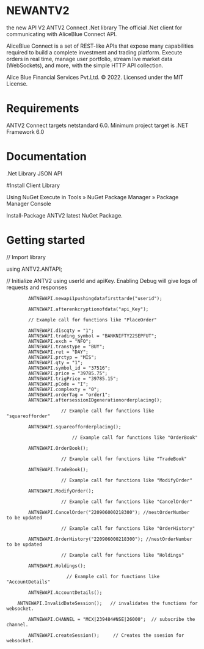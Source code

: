 # NEWANTV2

the new API V2
ANTV2 Connect .Net library
The official .Net client for communicating with AliceBlue Connect API.

AliceBlue Connect is a set of REST-like APIs that expose many capabilities required to build a complete investment and trading platform. Execute orders in real time, manage user portfolio, stream live market data (WebSockets), and more, with the simple HTTP API collection.

Alice Blue Financial Services Pvt.Ltd. © 2022. Licensed under the MIT License.

# Requirements
ANTV2 Connect targets netstandard 6.0. Minimum project target is .NET Framework 6.0


# Documentation
.Net Library
JSON API


#Install Client Library

Using NuGet
Execute in Tools » NuGet Package Manager » Package Manager Console

Install-Package ANTV2 latest NuGet Package.

# Getting started

// Import library

using ANTV2.ANTAPI;

// Initialize ANTV2 using userId and apiKey. Enabling Debug will give logs of requests and responses

            ANTNEWAPI.newapi1pushingdatafirsttarde("userid");   
            
            ANTNEWAPI.afterenkcryptionofdata("api_Key");
            
            // Example call for functions like "PlaceOrder"
            
            ANTNEWAPI.discqty = "1";
            ANTNEWAPI.trading_symbol = "BANKNIFTY22SEPFUT";
            ANTNEWAPI.exch = "NFO";
            ANTNEWAPI.transtype = "BUY";
            ANTNEWAPI.ret = "DAY";
            ANTNEWAPI.prctyp = "MIS";
            ANTNEWAPI.qty = "1";
            ANTNEWAPI.symbol_id = "37516";
            ANTNEWAPI.price = "39785.75";
            ANTNEWAPI.trigPrice = "39785.15";
            ANTNEWAPI.pCode = "I";
            ANTNEWAPI.complexty = "0";
            ANTNEWAPI.orderTag = "order1";
            ANTNEWAPI.aftersessionIDgenerationorderplacing();
						
						// Example call for functions like "squareofforder"
						
            ANTNEWAPI.squareofforderplacing();
						
					        // Example call for functions like "OrderBook"
							
            ANTNEWAPI.OrderBook();
						
						// Example call for functions like "TradeBook"
						
            ANTNEWAPI.TradeBook();
						
						// Example call for functions like "ModifyOrder"
						
            ANTNEWAPI.ModifyOrder();
						
						// Example call for functions like "CancelOrder"
						
            ANTNEWAPI.CancelOrder("220906000218300"); //nestOrderNumber  to be updated 
						
						// Example call for functions like "OrderHistory" 
						
            ANTNEWAPI.OrderHistory("220906000218300"); //nestOrderNumber  to be updated 
						
						// Example call for functions like "Holdings"
						
            ANTNEWAPI.Holdings();
						
					      // Example call for functions like "AccountDetails"
							
            ANTNEWAPI.AccountDetails();
	    
	    ANTNEWAPI.InvalidDateSession();   // invalidates the functions for websocket.
	    
            ANTNEWAPI.CHANNEL = "MCX|239484#NSE|26000";  // subscribe the channel.
	    
            ANTNEWAPI.createSession();     // Creates the ssesion for websocket.
						



        
    

